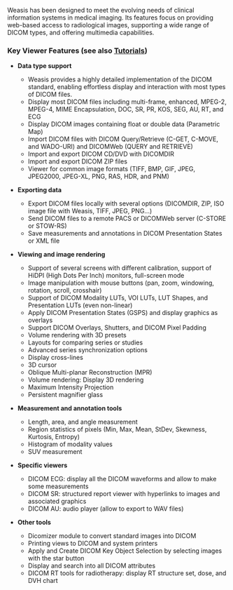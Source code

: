 Weasis has been designed to meet the evolving needs of clinical information systems in medical imaging. Its features focus on providing web-based access to radiological images, supporting a wide range of DICOM types, and offering multimedia capabilities.

### Key Viewer Features (see also [Tutorials](tutorials))

- **Data type support**
  - Weasis provides a highly detailed implementation of the DICOM standard, enabling effortless display and interaction with most types of DICOM files.
  - Display most DICOM files including multi-frame, enhanced, MPEG-2, MPEG-4, MIME Encapsulation, DOC, SR, PR, KOS, SEG, AU, RT, and ECG
  - Display DICOM images containing float or double data (Parametric Map)
  - Import DICOM files with DICOM Query/Retrieve (C-GET, C-MOVE, and WADO-URI) and DICOMWeb (QUERY and RETRIEVE)
  - Import and export DICOM CD/DVD with DICOMDIR
  - Import and export DICOM ZIP files
  - Viewer for common image formats (TIFF, BMP, GIF, JPEG, JPEG2000, JPEG-XL, PNG, RAS, HDR, and PNM)

- **Exporting data**
  - Export DICOM files locally with several options (DICOMDIR, ZIP, ISO image file with Weasis, TIFF, JPEG, PNG...)
  - Send DICOM files to a remote PACS or DICOMWeb server (C-STORE or STOW-RS)
  - Save measurements and annotations in DICOM Presentation States or XML file

- **Viewing and image rendering**
  - Support of several screens with different calibration, support of HiDPI (High Dots Per Inch) monitors, full-screen mode
  - Image manipulation with mouse buttons  (pan, zoom, windowing, rotation, scroll, crosshair)
  - Support of DICOM Modality LUTs, VOI LUTs, LUT Shapes, and Presentation LUTs (even non-linear)
  - Apply DICOM Presentation States (GSPS) and display graphics as overlays
  - Support DICOM Overlays, Shutters, and DICOM Pixel Padding
  - Volume rendering with 3D presets
  - Layouts for comparing series or studies
  - Advanced series synchronization options
  - Display cross-lines
  - 3D cursor
  - Oblique Multi-planar Reconstruction (MPR)
  - Volume rendering: Display 3D rendering
  - Maximum Intensity Projection
  - Persistent magnifier glass

- **Measurement and annotation tools**
  - Length, area, and angle measurement
  - Region statistics of pixels (Min, Max, Mean, StDev, Skewness, Kurtosis, Entropy)
  - Histogram of modality values
  - SUV measurement

- **Specific viewers**
  - DICOM ECG: display all the DICOM waveforms and allow to make some measurements
  - DICOM SR: structured report viewer with hyperlinks to images and associated graphics
  - DICOM AU: audio player (allow to export to WAV files)

- **Other tools**
  - Dicomizer module to convert standard images into DICOM
  - Printing views to DICOM and system printers
  - Apply and Create DICOM Key Object Selection by selecting images with the star button
  - Display and search into all DICOM attributes
  - DICOM RT tools for radiotherapy: display RT structure set, dose, and DVH chart
